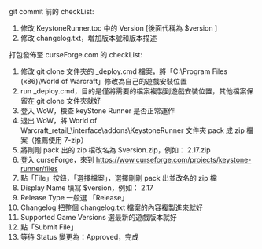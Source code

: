 git commit 前的 checkList:
1. 修改 KeystoneRunner.toc 中的 Version [後面代稱為 $version ]
1. 修改 changelog.txt，增加版本號和版本描述


打包發佈至 curseForge.com 的 checkList:
1. 修改 git clone 文件夾的 _deploy.cmd 檔案，將「C:\Program Files (x86)\World of Warcraft」修改為自己的遊戲安裝位置
1. run _deploy.cmd，目的是僅將需要的檔案複製到遊戲安裝位置，其他檔案保留在 git clone 文件夾就好
1. 登入 WoW，檢查 keyStone Runner 是否正常運作
1. 退出 WoW，將 World of Warcraft\_retail_\interface\addons\KeystoneRunner 文件夾 pack 成 zip 檔案（推薦使用 7-zip）
1. 將剛剛 pack 出的 zip 檔改名為 $version.zip，例如： 2.17.zip
1. 登入 curseForge，來到 https://wow.curseforge.com/projects/keystone-runner/files
1. 點「File」按鈕，「選擇檔案」，選擇剛剛 pack 出並改名的 zip 檔
1. Display Name 填寫 $version，例如： 2.17
1. Release Type 一般選 「Release」
1. Changelog 把整個 changelog.txt 檔案的內容複製進來就好
1. Supported Game Versions 選最新的遊戲版本就好
1. 點「Submit File」
1. 等待 Status 變更為：Approved，完成
